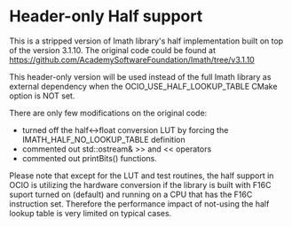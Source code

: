 Header-only Half support
========================

This is a stripped version of Imath library's half implementation built on top of the version 3.1.10.
The original code could be found at https://github.com/AcademySoftwareFoundation/Imath/tree/v3.1.10

This header-only version will be used instead of the full Imath library as external dependency when
the OCIO_USE_HALF_LOOKUP_TABLE CMake option is NOT set. 

There are only few modifications on the original code:
- turned off the half<->float conversion LUT by forcing the IMATH_HALF_NO_LOOKUP_TABLE definition 
- commented out std::ostream& >> and << operators
- commented out printBits() functions.

Please note that except for the LUT and test routines, the half support in OCIO is utilizing the 
hardware conversion if the library is built with F16C suport turned on (default) and running on a CPU
that has the F16C instruction set. Therefore the performance impact of not-using the half lookup table
is very limited on typical cases.